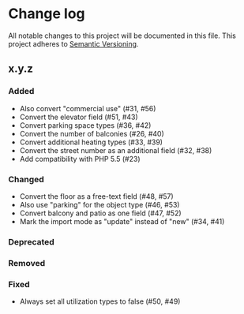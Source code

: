 # Change log

All notable changes to this project will be documented in this file.
This project adheres to [Semantic Versioning](https://semver.org/).

## x.y.z

### Added
- Also convert "commercial use" (#31, #56)
- Convert the elevator field (#51, #43)
- Convert parking space types (#36, #42)
- Convert the number of balconies (#26, #40)
- Convert additional heating types (#33, #39)
- Convert the street number as an additional field (#32, #38)
- Add compatibility with PHP 5.5 (#23)

### Changed
- Convert the floor as a free-text field (#48, #57)
- Also use "parking" for the object type (#46, #53)
- Convert balcony and patio as one field (#47, #52)
- Mark the import mode as "update" instead of "new" (#34, #41)

### Deprecated

### Removed

### Fixed
- Always set all utilization types to false (#50, #49)
